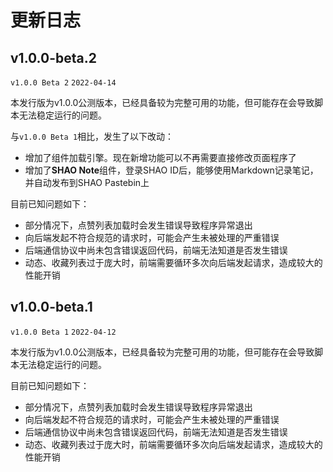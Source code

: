 # 更新日志

## v1.0.0-beta.2

`v1.0.0 Beta 2` `2022-04-14`

本发行版为v1.0.0公测版本，已经具备较为完整可用的功能，但可能存在会导致脚本无法稳定运行的问题。

与`v1.0.0 Beta 1`相比，发生了以下改动：

* 增加了组件加载引擎。现在新增功能可以不再需要直接修改页面程序了
* 增加了**SHAO Note**组件，登录SHAO ID后，能够使用Markdown记录笔记，并自动发布到SHAO Pastebin上

目前已知问题如下：

* 部分情况下，点赞列表加载时会发生错误导致程序异常退出
* 向后端发起不符合规范的请求时，可能会产生未被处理的严重错误
* 后端通信协议中尚未包含错误返回代码，前端无法知道是否发生错误
* 动态、收藏列表过于庞大时，前端需要循环多次向后端发起请求，造成较大的性能开销

## v1.0.0-beta.1

`v1.0.0 Beta 1` `2022-04-12`

本发行版为v1.0.0公测版本，已经具备较为完整可用的功能，但可能存在会导致脚本无法稳定运行的问题。

目前已知问题如下：

* 部分情况下，点赞列表加载时会发生错误导致程序异常退出
* 向后端发起不符合规范的请求时，可能会产生未被处理的严重错误
* 后端通信协议中尚未包含错误返回代码，前端无法知道是否发生错误
* 动态、收藏列表过于庞大时，前端需要循环多次向后端发起请求，造成较大的性能开销
